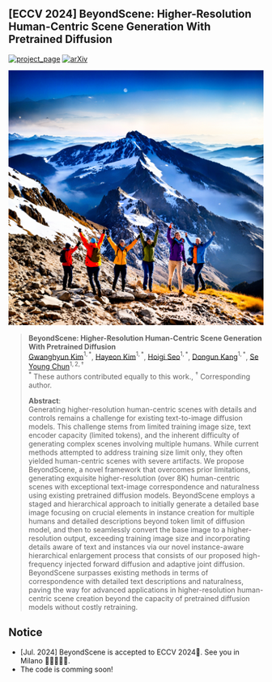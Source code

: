 ## [ECCV 2024] BeyondScene: Higher-Resolution Human-Centric Scene Generation With Pretrained Diffusion<br>

[![project_page](https://img.shields.io/badge/-project%20page-green)](https://janeyeon.github.io/beyond-scene/) [![arXiv](https://img.shields.io/badge/arXiv-2404.04544-red)](https://arxiv.org/abs/2404.04544) 

<p align="center">
  <img src="assets/8k_mountain.png"/>
</p> 


> **BeyondScene: Higher-Resolution Human-Centric Scene Generation With Pretrained Diffusion**<br>
> [Gwanghyun Kim](https://gwang-kim.github.io/)$^{1,* }$, [Hayeon Kim](https://github.com/janeyeon)$^{1,* }$, [Hoigi Seo](https://github.com/seohoiki3215)$^{1,* }$, [Dongun Kang](https://github.com/qkrtnskfk23)$^{1,* }$, [Se Young Chun](https://icl.snu.ac.kr/pi)$^{1,2,\dagger}$ <br>
> $^{* }$ These authors contributed equally to this work., $^{\dagger}$ Corresponding author.
> 
> 
>**Abstract**: <br>
Generating higher-resolution human-centric scenes with details and controls remains a challenge for existing text-to-image diffusion models. This challenge stems from limited training image size, text encoder capacity (limited tokens), and the inherent difficulty of generating complex scenes involving multiple humans. While current methods attempted to address training size limit only, they often yielded human-centric scenes with severe artifacts. We propose BeyondScene, a novel framework that overcomes prior limitations, generating exquisite higher-resolution (over 8K) human-centric scenes with exceptional text-image correspondence and naturalness using existing pretrained diffusion models. BeyondScene employs a staged and hierarchical approach to initially generate a detailed base image focusing on crucial elements in instance creation for multiple humans and detailed descriptions beyond token limit of diffusion model, and then to seamlessly convert the base image to a higher-resolution output, exceeding training image size and incorporating details aware of text and instances via our novel instance-aware hierarchical enlargement process that consists of our proposed high-frequency injected forward diffusion and adaptive joint diffusion. BeyondScene surpasses existing methods in terms of correspondence with detailed text descriptions and naturalness, paving the way for advanced applications in higher-resolution human-centric scene creation beyond the capacity of pretrained diffusion models without costly retraining.

## Notice 
- [Jul. 2024] BeyondScene is accepted to ECCV 2024🥳. See you in Milano 🏰🇮🇹🍝🍕.
- The code is comming soon!
